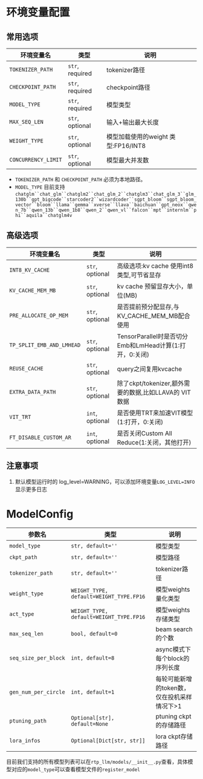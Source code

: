 # 环境变量配置

## 常用选项
| 环境变量名 | 类型 | 说明 |
| --- | --- | --- |
| `TOKENIZER_PATH` | `str`, required | tokenizer路径  |
| `CHECKPOINT_PATH` | `str`, required | checkpoint路径 |
| `MODEL_TYPE` | `str`, required | 模型类型 |
| `MAX_SEQ_LEN` | `str`, optional | 输入+输出最大长度 |
| `WEIGHT_TYPE` | `str`, optional | 模型加载使用的weight 类型:FP16/INT8 |
| `CONCURRENCY_LIMIT` | `str`, optional | 模型最大并发数 |


* `TOKENIZER_PATH` 和 `CHECKPOINT_PATH` 必须为本地路径。
* `MODEL_TYPE` 目前支持 `chatglm``chat_glm``chatglm2``chat_glm_2``chatglm3``chat_glm_3``glm_130b``gpt_bigcode``starcoder2``wizardcoder``sgpt_bloom``sgpt_bloom_vector``bloom``llama``gemma``xverse``llava``baichuan``gpt_neox``qwen_7b``qwen_13b``qwen_1b8``qwen_2``qwen_vl``falcon``mpt``internlm``phi``aquila``chatglm4v`

## 高级选项
| 环境变量名 | 类型 | 说明 |
| --- | --- | --- |
| `INT8_KV_CACHE` | `str`, optional | 高级选项:kv cache 使用int8类型,可节省显存 |
| `KV_CACHE_MEM_MB` | `str`, optional | kv cache 预留显存大小，单位(MB) |
| `PRE_ALLOCATE_OP_MEM` | `str`, optional | 是否提前预分配显存,与KV_CACHE_MEM_MB配合使用 |
| `TP_SPLIT_EMB_AND_LMHEAD` | `str`, optional | TensorParallel时是否切分Emb和LmHead计算(1:打开，0:关闭) |
| `REUSE_CACHE` | `str`, optional | query之间复用kvcache |
| `EXTRA_DATA_PATH` | `str`, optional | 除了ckpt/tokenizer,额外需要的数据,比如LLAVA的 VIT数据 |
| `VIT_TRT` | `int`, optional | 是否使用TRT来加速VIT模型(1:打开，0:关闭) |
| `FT_DISABLE_CUSTOM_AR` | `int`, optional | 是否关闭Custom All Reduce(1:关闭，其他打开) |

## 注意事项
1. 默认模型运行时的 log_level=WARNING，可以添加环境变量`LOG_LEVEL=INFO` 显示更多日志


# ModelConfig

| 参数名 | 类型 | 说明 |
| --- | --- | --- |
| `model_type` | `str, default=''` | 模型类型 |
| `ckpt_path` | `str, default=''` | 模型路径 |
| `tokenizer_path` | `str, default=''` | tokenizer路径 |
| `weight_type` | `WEIGHT_TYPE, default=WEIGHT_TYPE.FP16` | 模型weights量化类型 |
| `act_type` | `WEIGHT_TYPE, default=WEIGHT_TYPE.FP16` | 模型weights存储类型 |
| `max_seq_len` | `bool, default=0` | beam search的个数 |
| `seq_size_per_block` | `int, default=8` | async模式下每个block的序列长度 |
| `gen_num_per_circle` | `int, default=1` | 每轮可能新增的token数，仅在投机采样情况下>1 |
| `ptuning_path` | `Optional[str], default=None` | ptuning ckpt的存储路径 |
| `lora_infos` | `Optional[Dict[str, str]]` | lora ckpt存储路径 |

目前我们支持的所有模型列表可以在`rtp_llm/models/__init__.py`查看，具体模型对应的`model_type`可以查看模型文件的`register_model`
